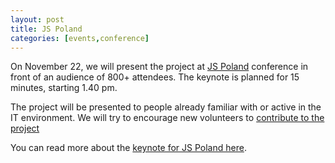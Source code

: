 ```yaml
---
layout: post
title: JS Poland
categories: [events,conference]
---
```

On November 22, we will present the project at [JS Poland](https://js-poland.pl/) conference in front of an audience of 800+ attendees. The keynote is planned for 15 minutes, starting 1.40 pm.

The project will be presented to people already familiar with or active in the IT environment. We will try to encourage new volunteers to [contribute to the project](https://digital-inclusion.github.io/core/contribute)

You can read more about the [keynote for JS Poland here](https://js-poland.pl/javascript-michal-mikolajczyk.html).
